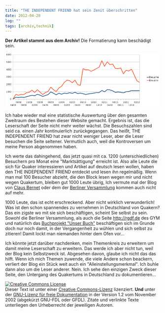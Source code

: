 ```yaml
---
title: "THE INDEPENDENT FRIEND hat sein Zenit überschritten"
date: 2012-04-20
log: ""
tags: [archiv,technik]
---
```

**Der Artikel stammt aus dem Archiv!** Die Formatierung kann beschädigt sein.

![tif-stat.png](tif-stat.png)

Ich habe wieder mal eine statistische Auswertung über den gesamten Zweitraum des Bestehen dieser Website gemacht. Ergebnis ist, das die Leserschaft der Seite nicht mehr weiter wächst. Die Besuchszahlen sind seid ca. einen Jahr kontinuierlich zurückgegangen. Das heißt, THE INDEPENDENT FRIEND hat zwar nicht weniger Leser, aber die Leser besuchen die Seite seltener. Vermutlich auch, weil die Kontroversen um meine Person abgenommen haben.

Ich werte das dahingehend, das jetzt quasi mit ca. 1200 (unterschiedlichen) Besuchern pro Monat eine "Marktsättigung" erreicht ist. Also alle Leute die sich für Quaker interessieren und Artikel auf deutsch lesen wollen, haben den THE INDEPENDENT FRIEND entdeckt und lesen ihn regelmäßig. Wenn man mal 100 Besucher abzieht, die den Block lesen wegen mir und nicht wegen Quakertum, bleiben gut 1000 Leute übrig, Ich vermute mal der Blog von <a href="http://quaekernachrichten.blogspot.de">Claus Bernet</a> oder dem der <a href="http://quaekerberlin.wordpress.com">Berliner Versammlung</a> kommen auch nicht auf mehr. 

1000 Leute, das ist echt erschreckend. Aber nicht wirklich verwunderlich! Was ist den schon spannendes zu vernehmen in Deutschland von Quakern? Das ein zigste wo mit sie sich beschäftigen, scheint Sie selbst zu sein. Sowohl die Berliner Versammlung, als auch die Seite http://rgdf.de des GYM und natürlich das <a href="http://unserbuch.wikispaces.com/">Buchprojekt "Unser Buch"</a> beschäftigen sich im Grunde doch nur noch damit, in der Vergangenheit zu wühlen und sich selbst zu zitieren! Damit lockt man niemanden hinter dem Ofen vor...

Ich könnte jetzt darüber nachdenken, mein Themenkreis zu erweitern um damit meine Leserschaft zu erweitern. Das werde ich aber nicht tun, weil der Blog kein Selbstzweck ist. Abgesehen davon, glaube ich nicht das das hilft. Wenn ich mich Themen zuwende, die viele Andere schon beackern, verliert der Blog ein Stück weit auch ein "Alleinstellungsmerkmal". Ich buhle dann also um die Leser anderer. Nein. Ich sehe den einzigen Zweck dieser Seite, den Untergang des Quakertums in Deutschland zu dokumentieren...




<a rel="license" href="http://creativecommons.org/licenses/by-sa/3.0/de/"><img alt="Creative Commons License" style="border-width: 0pt;" src="http://i.creativecommons.org/l/by-sa/3.0/de/88x31.png" /></a><br />
Dieser <span xmlns:dc="http://purl.org/dc/elements/1.1/" href="http://purl.org/dc/dcmitype/Text" rel="dc:type">Text</span> ist unter einer <a rel="license" href="http://creativecommons.org/licenses/by-sa/3.0/de/">Creative Commons-Lizenz</a> lizenziert. **Und** unter der <a href="http://de.wikipedia.org/wiki/GFDL">GNU-Lizenz f&uuml;r freie Dokumentation</a> in der Version 1.2 vom November 2002 (abgek&uuml;rzt GNU-FDL oder GFDL). Zitate und verlinkte Texte unterliegen den Urheberrecht der jeweiligen Autoren.
